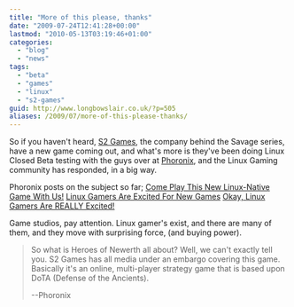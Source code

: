```yaml
---
title: "More of this please, thanks"
date: "2009-07-24T12:41:28+00:00"
lastmod: "2010-05-13T03:19:46+01:00"
categories: 
  - "blog"
  - "news"
tags: 
  - "beta"
  - "games"
  - "linux"
  - "s2-games"
guid: http://www.longbowslair.co.uk/?p=505
aliases: /2009/07/more-of-this-please-thanks/
---
```


So if you haven't heard, [S2 Games](http://www.s2games.com/), the company behind the Savage series, have a new game coming out, and what's more is they've been doing Linux Closed Beta testing with the guys over at [Phoronix](http://www.phoronix.com/), and the Linux Gaming community has responded, in a big way.

Phoronix posts on the subject so far;
[Come Play This New Linux-Native Game With Us!](http://www.phoronix.com/scan.php?page=news_item&px=NzM5Nw) [Linux Gamers Are Excited For New Games](http://www.phoronix.com/scan.php?page=news_item&px=NzM5OQ) [Okay, Linux Gamers Are REALLY Excited!](http://www.phoronix.com/scan.php?page=news_item&px=NzQwMg)

Game studios, pay attention. Linux gamer's exist, and there are many of them, and they move with surprising force, (and buying power).

> So what is Heroes of Newerth all about? Well, we can't exactly tell you. S2 Games has all media under an embargo covering this game. Basically it's an online, multi-player strategy game that is based upon DoTA (Defense of the Ancients).
> 
> \--Phoronix
